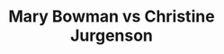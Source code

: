 ---
title: Mary Bowman vs Christine Jurgenson
player1:
  name: Bowman, Mary
  percent: 84
  wins: 1
  losses: 1
player2:
  name: Jurgenson, Christine
  percent: 74
  wins: 1
  losses: 1
games:
- player1:
    team: 'ON'
    position: Lead
    percent: 82
    win: 1
    loss: 0
  player2:
    team: BC
    position: Lead
    percent: 74
    win: 0
    loss: 1
  event: Hearts
  year: 1995
  draw: Round Robin(1)
  score: BC 4 - ON 8
- player1:
    team: 'ON'
    position: Lead
    percent: 86
    win: 0
    loss: 1
  player2:
    team: BC
    position: Lead
    percent: 75
    win: 1
    loss: 0
  event: Hearts
  year: 1997
  draw: Round Robin(11)
  score: ON 2 - BC 7
- player1:
    team: GOR
    position: Lead
    percent: 80
    win: 0
    loss: 1
  player2:
    team: LAW
    position: Lead
    percent: 58
    win: 1
    loss: 0
  event: Trials (Women)
  year: 1997
  draw: Round Robin(1)
  score: LAW 7 - GOR 4
---